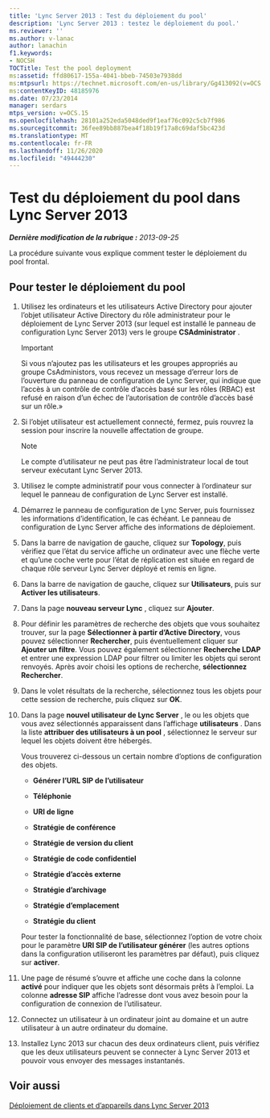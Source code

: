 ```yaml
---
title: 'Lync Server 2013 : Test du déploiement du pool'
description: 'Lync Server 2013 : testez le déploiement du pool.'
ms.reviewer: ''
ms.author: v-lanac
author: lanachin
f1.keywords:
- NOCSH
TOCTitle: Test the pool deployment
ms:assetid: ffd80617-155a-4041-bbeb-74503e7938dd
ms:mtpsurl: https://technet.microsoft.com/en-us/library/Gg413092(v=OCS.15)
ms:contentKeyID: 48185976
ms.date: 07/23/2014
manager: serdars
mtps_version: v=OCS.15
ms.openlocfilehash: 28101a252eda5048ded9f1eaf76c092c5cb7f986
ms.sourcegitcommit: 36fee89bb887bea4f18b19f17a8c69daf5bc423d
ms.translationtype: MT
ms.contentlocale: fr-FR
ms.lasthandoff: 11/26/2020
ms.locfileid: "49444230"
---
```

# <a name="test-the-pool-deployment-in-lync-server-2013"></a>Test du déploiement du pool dans Lync Server 2013

<div data-xmlns="http://www.w3.org/1999/xhtml">

<div class="topic" data-xmlns="http://www.w3.org/1999/xhtml" data-msxsl="urn:schemas-microsoft-com:xslt" data-cs="https://msdn.microsoft.com/">

<div data-asp="https://msdn2.microsoft.com/asp">



</div>

<div id="mainSection">

<div id="mainBody">

<span> </span>

_**Dernière modification de la rubrique :** 2013-09-25_

La procédure suivante vous explique comment tester le déploiement du pool frontal.

<div>

## <a name="to-test-the-pool-deployment"></a>Pour tester le déploiement du pool

1.  Utilisez les ordinateurs et les utilisateurs Active Directory pour ajouter l’objet utilisateur Active Directory du rôle administrateur pour le déploiement de Lync Server 2013 (sur lequel est installé le panneau de configuration Lync Server 2013) vers le groupe **CSAdministrator** .
    
    <div>
    

    > [!IMPORTANT]  
    > Si vous n’ajoutez pas les utilisateurs et les groupes appropriés au groupe CsAdministors, vous recevez un message d’erreur lors de l’ouverture du panneau de configuration de Lync Server, qui indique que l’accès à un contrôle de contrôle d’accès basé sur les rôles (RBAC) est refusé en raison d’un échec de l’autorisation de contrôle d’accès basé sur un rôle.»

    
    </div>

2.  Si l’objet utilisateur est actuellement connecté, fermez, puis rouvrez la session pour inscrire la nouvelle affectation de groupe.
    
    <div>
    

    > [!NOTE]  
    > Le compte d’utilisateur ne peut pas être l’administrateur local de tout serveur exécutant Lync Server 2013.

    
    </div>

3.  Utilisez le compte administratif pour vous connecter à l’ordinateur sur lequel le panneau de configuration de Lync Server est installé.

4.  Démarrez le panneau de configuration de Lync Server, puis fournissez les informations d’identification, le cas échéant. Le panneau de configuration de Lync Server affiche des informations de déploiement.

5.  Dans la barre de navigation de gauche, cliquez sur **Topology**, puis vérifiez que l’état du service affiche un ordinateur avec une flèche verte et qu’une coche verte pour l’état de réplication est située en regard de chaque rôle serveur Lync Server déployé et remis en ligne.

6.  Dans la barre de navigation de gauche, cliquez sur **Utilisateurs**, puis sur **Activer les utilisateurs**.

7.  Dans la page **nouveau serveur Lync** , cliquez sur **Ajouter**.

8.  Pour définir les paramètres de recherche des objets que vous souhaitez trouver, sur la page **Sélectionner à partir d’Active Directory**, vous pouvez sélectionner **Rechercher**, puis éventuellement cliquer sur **Ajouter un filtre**. Vous pouvez également sélectionner **Recherche LDAP** et entrer une expression LDAP pour filtrer ou limiter les objets qui seront renvoyés. Après avoir choisi les options de recherche, **sélectionnez Rechercher**.

9.  Dans le volet résultats de la recherche, sélectionnez tous les objets pour cette session de recherche, puis cliquez sur **OK**.

10. Dans la page **nouvel utilisateur de Lync Server** , le ou les objets que vous avez sélectionnés apparaissent dans l’affichage **utilisateurs** . Dans la liste **attribuer des utilisateurs à un pool** , sélectionnez le serveur sur lequel les objets doivent être hébergés.
    
    Vous trouverez ci-dessous un certain nombre d’options de configuration des objets.
    
      - **Générer l’URL SIP de l’utilisateur**
    
      - **Téléphonie**
    
      - **URI de ligne**
    
      - **Stratégie de conférence**
    
      - **Stratégie de version du client**
    
      - **Stratégie de code confidentiel**
    
      - **Stratégie d’accès externe**
    
      - **Stratégie d’archivage**
    
      - **Stratégie d’emplacement**
    
      - **Stratégie du client**
    
    Pour tester la fonctionnalité de base, sélectionnez l’option de votre choix pour le paramètre **URI SIP de l’utilisateur générer** (les autres options dans la configuration utiliseront les paramètres par défaut), puis cliquez sur **activer**.

11. Une page de résumé s’ouvre et affiche une coche dans la colonne **activé** pour indiquer que les objets sont désormais prêts à l’emploi. La colonne **adresse SIP** affiche l’adresse dont vous avez besoin pour la configuration de connexion de l’utilisateur.

12. Connectez un utilisateur à un ordinateur joint au domaine et un autre utilisateur à un autre ordinateur du domaine.

13. Installez Lync 2013 sur chacun des deux ordinateurs client, puis vérifiez que les deux utilisateurs peuvent se connecter à Lync Server 2013 et pouvoir vous envoyer des messages instantanés.

</div>

<div>

## <a name="see-also"></a>Voir aussi


[Déploiement de clients et d’appareils dans Lync Server 2013](lync-server-2013-deploying-clients-and-devices.md)  
  

</div>

</div>

<span> </span>

</div>

</div>

</div>

